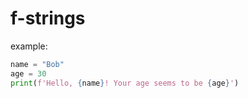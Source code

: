 # f-strings
example:
```python
name = "Bob"
age = 30
print(f'Hello, {name}! Your age seems to be {age}')
```
